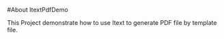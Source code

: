 #About ItextPdfDemo

This Project demonstrate how to use Itext to generate PDF file by template file.
 














